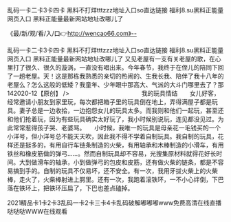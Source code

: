 乱码一卡二卡3卡四卡
黑料不打烊tttzzz地址入口so直达链接
福利8.su黑料正能量网页入口
黑料正能量最新网站地址改哪儿了


《最/新/观/看/入/口👉http://wencao66.com》--

乱码一卡二卡3卡四卡
黑料不打烊tttzzz地址入口so直达链接
福利8.su黑料正能量网页入口
黑料正能量最新网站地址改哪儿了
又见老屋有一支有关老屋的歌，在心里打了很久、很久的漩涡，一直没有唱出来。今年春节，我终于在侄儿的陪同下回了一趟老屋。天！这是那栋我熟悉的亲切的热闹的、生我长我、陪伴了我十八年的老屋么？怎么这般的低矮？我童年、少年眼中那高大、气派的大斗门哪里去了？那142020-12【原创】
/>　　　　　　　　　　　　我的玩具情结　　女儿好客，经常邀请小朋友到家里玩，每次都把箱子里的玩具倒在地上，弄得满屋子都是玩具。妻子总是一边收拾，一边抱怨女儿的玩具太多。而我则和他们一起玩，甚至还和他们抢着玩，因为有些玩具确实太好玩了，我小时候别说玩，连见都没见过。为此常常惹得孩子哭、老婆骂。　　小时候，我唯一的玩具是母亲花一毛钱买的一个小洋号，但小洋号总不能天天吹，因此我不得不学着自制玩具。我自制的玩具，花样还是挺多的，有用自行车链条制造的火柴，有用轴承和木棒制造的小滑车，有用铁丝和橡皮筋做的弹弓……。然而自制玩具却不容易，光搜集原材料就得花好长时间。大到做滑车的轴承，小到做弹弓的包皮和皮筋，还有做火柴的链条，都是不容易搞到手的。自制的玩具不仅易坏，还不安全。有一次，我用牙拔火柴上的火柴棒，走火了，火柴棒射进上腭里。还有一次，我跑着滚铁环，一不小心绊倒，下巴落在铁环上，把铁环压扁了，下巴也差点磕掉。





2021精品卡1卡2卡3乱码一卡2卡三卡4卡乱码破解嘟嘟嘟www免费高清在线直播哒哒哒WWW在线观看

